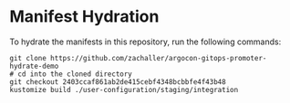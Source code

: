 # Manifest Hydration

To hydrate the manifests in this repository, run the following commands:

```shell
git clone https://github.com/zachaller/argocon-gitops-promoter-hydrate-demo
# cd into the cloned directory
git checkout 2403ccaf861ab2de415cebf4348bcbbfe4f43b48
kustomize build ./user-configuration/staging/integration
```
